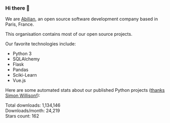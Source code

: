 ### Hi there 👋

We are [Abilian](https://abilian.com/), an open source software development company based in Paris, France.

This organisation contains most of our open source projects.

Our favorite technologies include:

- Python 3
- SQLAlchemy
- Flask
- Pandas
- Sciki-Learn
- Vue.js

Here are some automated stats about our published Python projects
([thanks Simon Willison!][sw-post]):

<!--marker-->
Total downloads: 1,134,146<br>
Downloads/month: 24,219<br>
Stars count: 162
<!--end-->

[sw-post]: https://simonwillison.net/2020/Jul/10/self-updating-profile-readme/